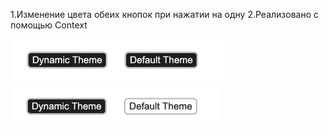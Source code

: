 1.Изменение цвета обеих кнопок при нажатии на одну
2.Реализовано с помощью Context

![alt text](img/1.PNG)
![alt text](img/2.PNG)
